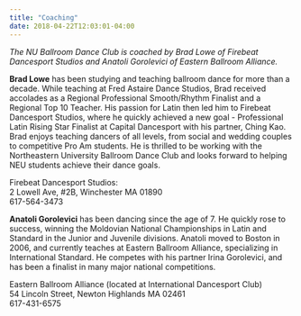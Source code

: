 ```yaml
---
title: "Coaching"
date: 2018-04-22T12:03:01-04:00
---
```


​*The NU Ballroom Dance Club is coached by Brad Lowe of Firebeat Dancesport
Studios and Anatoli Gorolevici of Eastern Ballroom Alliance.*

**Brad Lowe** has been studying and teaching ballroom dance for more than a decade.
While teaching at Fred Astaire Dance Studios, Brad received accolades as a
Regional Professional Smooth/Rhythm Finalist and a Regional Top 10 Teacher. His
passion for Latin then led him to Firebeat Dancesport Studios, where he quickly
achieved a new goal - Professional Latin Rising Star Finalist at Capital
Dancesport with his partner, Ching Kao. Brad enjoys teaching dancers of all
levels, from social and wedding couples to competitive Pro Am students. He is
thrilled to be working with the Northeastern University Ballroom Dance Club and
looks forward to helping NEU students achieve their dance goals.

Firebeat Dancesport Studios: <br/>
2 Lowell Ave, #2B, Winchester MA 01890 <br/>
617-564-3473


**Anatoli Gorolevici** has been dancing since the age of 7. He quickly rose to
success, winning the Moldovian National Championships in Latin and Standard in
the Junior and Juvenile divisions. Anatoli moved to Boston in 2006, and
currently teaches at Eastern Ballroom Alliance, specializing in International
Standard. He competes with his partner Irina Gorolevici, and has been a
finalist in many major national competitions.

Eastern Ballroom Alliance (located at International Dancesport Club) <br/>
54 Lincoln Street, Newton Highlands MA 02461 <br/>
617-431-6575
